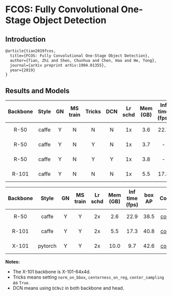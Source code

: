 # FCOS: Fully Convolutional One-Stage Object Detection

## Introduction

<!-- [ALGORITHM] -->

```latex
@article{tian2019fcos,
  title={FCOS: Fully Convolutional One-Stage Object Detection},
  author={Tian, Zhi and Shen, Chunhua and Chen, Hao and He, Tong},
  journal={arXiv preprint arXiv:1904.01355},
  year={2019}
}
```

## Results and Models

| Backbone  | Style   | GN      | MS train | Tricks  | DCN     | Lr schd | Mem (GB) | Inf time (fps) | box AP | Config | Download |
|:---------:|:-------:|:-------:|:--------:|:-------:|:-------:|:-------:|:--------:|:--------------:|:------:|:------:|:--------:|
| R-50      | caffe   | Y       | N        | N       | N       | 1x      | 3.6      | 22.7           | 36.6   | [config](https://github.com/open-mmlab/mmdetection/tree/master/configs/fcos/fcos_r50_caffe_fpn_gn-head_1x_coco.py) | [model](https://download.openmmlab.com/mmdetection/v2.0/fcos/fcos_r50_caffe_fpn_gn-head_1x_coco/fcos_r50_caffe_fpn_gn-head_1x_coco-821213aa.pth) &#124; [log](https://download.openmmlab.com/mmdetection/v2.0/fcos/fcos_r50_caffe_fpn_gn-head_1x_coco/20201227_180009.log.json) |
| R-50      | caffe   | Y       | N        | Y       | N       | 1x      | 3.7      | -              | 38.7   | [config](https://github.com/open-mmlab/mmdetection/tree/master/configs/fcos/fcos_center-normbbox-centeronreg-giou_r50_caffe_fpn_gn-head_1x_coco.py) | [model](https://download.openmmlab.com/mmdetection/v2.0/fcos/fcos_center-normbbox-centeronreg-giou_r50_caffe_fpn_gn-head_1x_coco/fcos_center-normbbox-centeronreg-giou_r50_caffe_fpn_gn-head_1x_coco-0a0d75a8.pth) &#124; [log](https://download.openmmlab.com/mmdetection/v2.0/fcos/fcos_center-normbbox-centeronreg-giou_r50_caffe_fpn_gn-head_1x_coco/20210105_135818.log.json)|
| R-50      | caffe   | Y       | N        | Y       | Y       | 1x      | 3.8      | -              | 42.3   | [config](https://github.com/open-mmlab/mmdetection/tree/master/configs/fcos/fcos_center-normbbox-centeronreg-giou_r50_caffe_fpn_gn-head_dcn_1x_coco.py) | [model](https://download.openmmlab.com/mmdetection/v2.0/fcos/fcos_center-normbbox-centeronreg-giou_r50_caffe_fpn_gn-head_dcn_1x_coco/fcos_center-normbbox-centeronreg-giou_r50_caffe_fpn_gn-head_dcn_1x_coco-ae4d8b3d.pth) &#124; [log](https://download.openmmlab.com/mmdetection/v2.0/fcos/fcos_center-normbbox-centeronreg-giou_r50_caffe_fpn_gn-head_dcn_1x_coco/20210105_224556.log.json)|
| R-101     | caffe   | Y       | N        | N       | N       | 1x      | 5.5      | 17.3           | 39.1   | [config](https://github.com/open-mmlab/mmdetection/tree/master/configs/fcos/fcos_r101_caffe_fpn_gn-head_1x_coco.py) | [model](https://download.openmmlab.com/mmdetection/v2.0/fcos/fcos_r101_caffe_fpn_gn-head_1x_coco/fcos_r101_caffe_fpn_gn-head_1x_coco-0e37b982.pth) &#124; [log](https://download.openmmlab.com/mmdetection/v2.0/fcos/fcos_r101_caffe_fpn_gn-head_1x_coco/20210103_155046.log.json) |

| Backbone  | Style   | GN      | MS train | Lr schd | Mem (GB) | Inf time (fps) | box AP | Config | Download |
|:---------:|:-------:|:-------:|:--------:|:-------:|:--------:|:--------------:|:------:|:------:|:--------:|
| R-50      | caffe   | Y       | Y        | 2x      | 2.6      | 22.9           | 38.5   | [config](https://github.com/open-mmlab/mmdetection/tree/master/configs/fcos/fcos_r50_caffe_fpn_gn-head_mstrain_640-800_2x_coco.py) | [model](https://download.openmmlab.com/mmdetection/v2.0/fcos/fcos_r50_caffe_fpn_gn-head_mstrain_640-800_2x_coco/fcos_r50_caffe_fpn_gn-head_mstrain_640-800_2x_coco-d92ceeea.pth) &#124; [log](https://download.openmmlab.com/mmdetection/v2.0/fcos/fcos_r50_caffe_fpn_gn-head_mstrain_640-800_2x_coco/20201227_161900.log.json) |
| R-101     | caffe   | Y       | Y        | 2x      | 5.5      | 17.3           | 40.8   | [config](https://github.com/open-mmlab/mmdetection/tree/master/configs/fcos/fcos_r101_caffe_fpn_gn-head_mstrain_640-800_2x_coco.py) | [model](https://download.openmmlab.com/mmdetection/v2.0/fcos/fcos_r101_caffe_fpn_gn-head_mstrain_640-800_2x_coco/fcos_r101_caffe_fpn_gn-head_mstrain_640-800_2x_coco-511424d6.pth) &#124; [log](https://download.openmmlab.com/mmdetection/v2.0/fcos/fcos_r101_caffe_fpn_gn-head_mstrain_640-800_2x_coco/20210103_155046.log.json) |
| X-101     | pytorch | Y       | Y        | 2x      | 10.0     | 9.7            | 42.6   | [config](https://github.com/open-mmlab/mmdetection/tree/master/configs/fcos/fcos_x101_64x4d_fpn_gn-head_mstrain_640-800_2x_coco.py) | [model](https://download.openmmlab.com/mmdetection/v2.0/fcos/fcos_x101_64x4d_fpn_gn-head_mstrain_640-800_2x_coco/fcos_x101_64x4d_fpn_gn-head_mstrain_640-800_2x_coco-ede514a8.pth) &#124; [log](https://download.openmmlab.com/mmdetection/v2.0/fcos/fcos_x101_64x4d_fpn_gn-head_mstrain_640-800_2x_coco/20210114_133041.log.json) |

**Notes:**

- The X-101 backbone is X-101-64x4d.
- Tricks means setting `norm_on_bbox`, `centerness_on_reg`, `center_sampling` as `True`.
- DCN means using `DCNv2` in both backbone and head.
